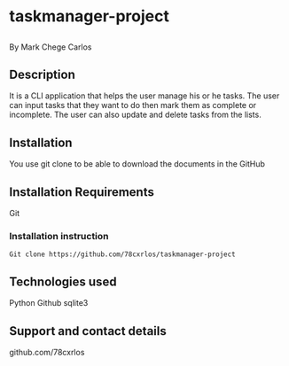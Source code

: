 # taskmanager-project

##
By Mark Chege Carlos

## Description
It is a CLI application that helps the user manage his or he tasks. The user can input tasks that they 
want to do then mark them as complete or incomplete. The user can also update and delete tasks from the lists.

## Installation
You use git clone to be able to download the documents in the GitHub

## Installation Requirements
Git

### Installation instruction
```
Git clone https://github.com/78cxrlos/taskmanager-project

```

## Technologies used
Python
Github
sqlite3


## Support and contact details
github.com/78cxrlos


